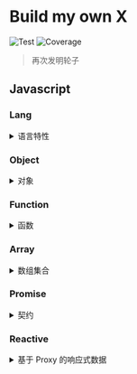 # Build my own X

![Test](https://github.com/gouflv/build-my-own-x/workflows/Test/badge.svg)
![Coverage](https://img.shields.io/codecov/c/github/gouflv/build-my-own-x)

> 再次发明轮子

## Javascript

### Lang

<details>

<summary>语言特性</summary>

<p>

- [is](src/javascript/lang/is)
    
    > _[数据类型和检测](src/javascript/lang/is/types.md)_
    
    > _[类型转化](src/javascript/lang/is/type-conversion.md)_

- [clone](src/javascript/lang/clone) / [cloneDeep](src/javascript/lang/clone)
  
    > _[拷贝/深拷贝, 解决循环引用](src/javascript/lang/clone/README.md)_
  
- [isEqual](src/javascript/lang/isEqual)

    > _[数据相等性判断](src/javascript/lang/isEqual/README.md)_

- [isEqualDeep](src/javascript/lang/isEqualDeep)

     > _[深度相等检测](src/javascript/lang/isEqualDeep/README.md)_

- [typeOf](src/javascript/lang/typeof)

</p>

</details>

### Object

<details>

<summary>对象</summary>

<p>

- [assign](src/javascript/object/assign)
- [defaults](src/javascript/object/defaults)
- [keys](src/javascript/object/keys)
- [keysIn](src/javascript/object/keysIn)
- [values](src/javascript/object/values)
- [get](src/javascript/object/get)
  
  > _[pathParser](src/javascript/_/pathParser)_ 词法解析 accessor-style 字符串

- [pick](src/javascript/object/pick)

</p>

</details>

### Function

<details>

<summary>函数</summary>

<p>

- [partial](src/javascript/function/partial)
- [curry](src/javascript/function/curry)
- [compose](src/javascript/function/compose)
- [flow](src/javascript/function/flow)
- compose(use reduce)
- bind
- apply/call

</p>

</details>

### Array

<details>

<summary>数组集合</summary>

<p>

- [flatten](src/javascript/array/flatten)
- [reduce](src/javascript/array/reduce)
- [reduceRight](src/javascript/array/reduceRight)

</p>

</details>

### Promise

<details>

<summary>契约</summary>

<p>

- PromiseMock
- runPromiseInSequence

</p>

</details>

### Reactive

<details>

<summary>基于 Proxy 的响应式数据</summary>

<p>

- [single-object-observer](src/javascript/proxy/single-observer)

  > _[响应式数据最简实现](src/javascript/proxy/single-observer/README.md)_

- [reactive](src/javascript/proxy/reactive)
  / [effect](src/javascript/proxy/effect)

  > _参考 [@vue/reactivity]() 和 [observer-util](https://github.com/nx-js/observer-util) 的实现_

</p>

</details>
